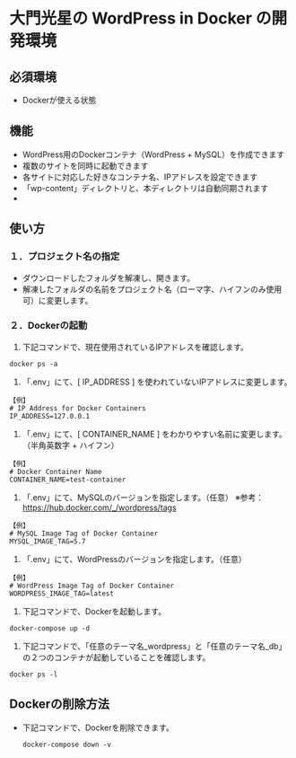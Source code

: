# 大門光星の WordPress in Docker の開発環境

## 必須環境
- Dockerが使える状態

## 機能
- WordPress用のDockerコンテナ（WordPress + MySQL）を作成できます
- 複数のサイトを同時に起動できます
- 各サイトに対応した好きなコンテナ名、IPアドレスを設定できます
- 「wp-content」ディレクトリと、本ディレクトリは自動同期されます
-

## 使い方
### １．プロジェクト名の指定
- ダウンロードしたフォルダを解凍し、開きます。
- 解凍したフォルダの名前をプロジェクト名（ローマ字、ハイフンのみ使用可）に変更します。

### ２．Dockerの起動
1. 下記コマンドで、現在使用されているIPアドレスを確認します。
```
docker ps -a
```

1. 「.env」にて、[ IP_ADDRESS ] を使われていないIPアドレスに変更します。
```
【例】
# IP Address for Docker Containers
IP_ADDRESS=127.0.0.1
```

1. 「.env」にて、[ CONTAINER_NAME ] をわかりやすい名前に変更します。（半角英数字 + ハイフン）
```
【例】
# Docker Container Name
CONTAINER_NAME=test-container
```

1. 「.env」にて、MySQLのバージョンを指定します。（任意）
  ※参考： https://hub.docker.com/_/wordpress/tags
```
【例】
# MySQL Image Tag of Docker Container
MYSQL_IMAGE_TAG=5.7
```

1. 「.env」にて、WordPressのバージョンを指定します。（任意）
```
【例】
# WordPress Image Tag of Docker Container
WORDPRESS_IMAGE_TAG=latest
```

1. 下記コマンドで、Dockerを起動します。
  ```
  docker-compose up -d
  ```
1. 下記コマンドで、「任意のテーマ名_wordpress」と「任意のテーマ名_db」の２つのコンテナが起動していることを確認します。
  ```
  docker ps -l
  ```

## Dockerの削除方法
- 下記コマンドで、Dockerを削除できます。
  ```
  docker-compose down -v
  ```